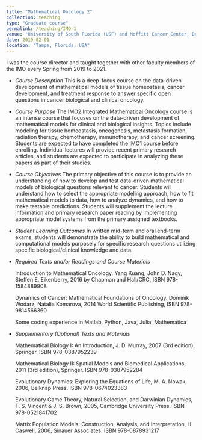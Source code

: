 ```yaml
---
title: "Mathematical Oncology 2"
collection: teaching
type: "Graduate course"
permalink: /teaching/IMO-1
venue: "University of South FLorida (USF) and Moffitt Cancer Center, Department of Integrated Mathemtical Oncology (IMO)"
date: 2019-02-01
location: "Tampa, Florida, USA"
---
```


I was the course director and taught together with other faculty members of the IMO every Spring from 2019 to 2021. 

- *Course Description*
  This is a deep-focus course on the data-driven development of mathematical models of tissue homeostasis, cancer development, and treatment response to answer specific open questions in cancer biological and clinical oncology.

- *Course Purpose*
  The IMO2 Integrated Mathematical Oncology course is an intense course that focuses on the data-driven development of mathematical models for clinical and biological insights. Topics include modeling for tissue homeostasis, oncogenesis, metastasis formation, radiation therapy, chemotherapy, immunotherapy, and cancer screening. Students are expected to have completed the IMO1 course before enrolling. Individual lectures will provide recent primary research articles, and students are expected to participate in analyzing these papers as part of their studies. 

- *Course Objectives*
  The primary objective of this course is to provide an understanding of how to develop and test data-driven mathematical models of biological questions relevant to cancer. Students will understand how to select the appropriate modeling approach, how to fit mathematical models to data, how to analyze dynamics, and how to make testable predictions. Students will supplement the lecture information and primary research paper reading by implementing appropriate model systems from the primary assigned textbooks.

- *Student Learning Outcomes*
  In written mid-term and oral end-term exams, students will demonstrate the ability to build mathematical and computational models purposely for specific research questions utilizing specific biological/clinical knowledge and data.

- *Required Texts and/or Readings and Course Materials*

	Introduction to Mathematical Oncology.  Yang Kuang, John D. Nagy, Steffen E. Eikenberry, 2016 by Chapman and Hall/CRC, ISBN 978-1584889908
	
	Dynamics of Cancer: Mathematical Foundations of Oncology.  Dominik Wodarz, Natalia Komarova, 2014 World Scientific Publishing, ISBN 978-9814566360
	
	Some coding experience in Matlab, Python, Java, Julia, Mathematica


- *Supplementary (Optional) Texts and Materials*
	
	Mathematical Biology I: An Introduction, J. D. Murray, 2007 (3rd edition), Springer. ISBN 978-0387952239 

	Mathematical Biology II: Spatial Models and Biomedical Applications, 2011 (3rd edition), Springer. ISBN 978-0387952284

	Evolutionary Dynamics: Exploring the Equations of Life, M. A. Nowak, 2006, Belknap Press. ISBN 978-0674023383
	
	Evolutionary Game Theory, Natural Selection, and Darwinian Dynamics, T. S. Vincent & J. S. Brown, 2005, Cambridge University Press. ISBN 978-0521841702
	
	Matrix Population Models: Construction, Analysis, and Interpretation, H. Caswell, 2006, Sinauer Associates. ISBN 978-0878931217

